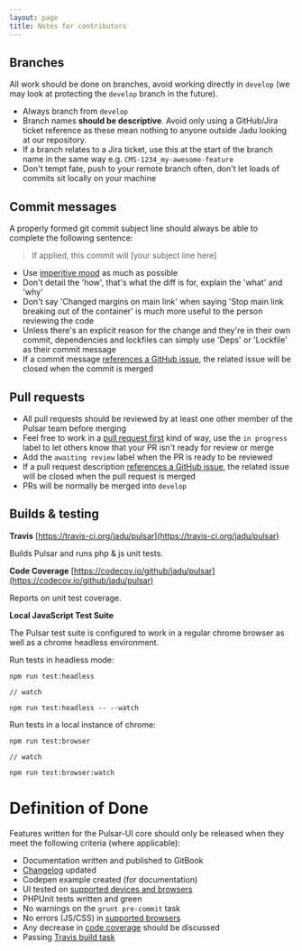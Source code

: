 ```yaml
---
layout: page
title: Notes for contributors
---
```


## Branches

All work should be done on branches, avoid working directly in `develop` (we may look at protecting the `develop` branch in the future).

* Always branch from `develop`
* Branch names **should be descriptive**. Avoid only using a GitHub/Jira ticket reference as these mean nothing to anyone outside Jadu looking at our repository.
* If a branch relates to a Jira ticket, use this at the start of the branch name in the same way e.g. `CMS-1234_my-awesome-feature`
* Don't tempt fate, push to your remote branch often, don't let loads of commits sit locally on your machine

## Commit messages

A properly formed git commit subject line should always be able to complete the following sentence:

> If applied, this commit will [your subject line here]

* Use [imperitive mood](https://en.wikipedia.org/wiki/Imperative_mood) as much as possible
* Don't detail the 'how', that's what the diff is for, explain the 'what' and 'why'
* Don't say 'Changed margins on main link' when saying 'Stop main link breaking out of the container' is much more useful to the person reviewing the code
* Unless there's an explicit reason for the change and they're in their own commit, dependencies and lockfiles can simply use 'Deps' or 'Lockfile' as their commit message
* If a commit message [references a GitHub issue](https://help.github.com/articles/closing-issues-via-commit-messages/), the related issue will be closed when the commit is merged


## Pull requests

* All pull requests should be reviewed by at least one other member of the Pulsar team before merging
* Feel free to work in a [pull request first](https://medium.com/practical-blend/pull-request-first-f6bb667a9b6#.mvytekxic) kind of way, use the `in progress` label to let others know that your PR isn't ready for review or merge
* Add the `awaiting review` label when the PR is ready to be reviewed
* If a pull request description [references a GitHub issue](https://help.github.com/articles/closing-issues-via-commit-messages/), the related issue will be closed when the pull request is merged
* PRs will be normally be merged into `develop`

## Builds & testing

**Travis** [https://travis-ci.org/jadu/pulsar](https://travis-ci.org/jadu/pulsar)

Builds Pulsar and runs php & js unit tests.

**Code Coverage** [https://codecov.io/github/jadu/pulsar](https://codecov.io/github/jadu/pulsar)

Reports on unit test coverage.

**Local JavaScript Test Suite**

The Pulsar test suite is configured to work in a regular chrome browser as well as a chrome headless environment.

Run tests in headless mode:

```
npm run test:headless

// watch

npm run test:headless -- --watch
```

Run tests in a local instance of chrome:

```
npm run test:browser

// watch

npm run test:browser:watch
```

# Definition of Done

Features written for the Pulsar-UI core should only be released when they meet the following criteria (where applicable):

* Documentation written and published to GitBook
* [Changelog](README.md) updated
* Codepen example created (for documentation)
* UI tested on [supported devices and browsers](browsers_and_devices.md)
* PHPUnit tests written and green
* No warnings on the `grunt pre-commit` task
* No errors (JS/CSS) in [supported browsers](browsers_and_devices.md)
* Any decrease in [code coverage](http://codecov.io/github/jadu/pulsar) should be discussed
* Passing [Travis build task](http://travis-ci.org/jadu/pulsar)
